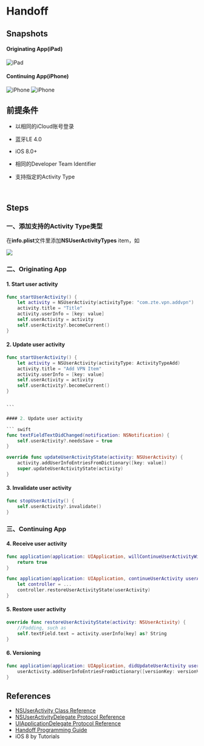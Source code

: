 # Handoff

## Snapshots

#### Originating App(iPad)

![iPad](Snapshot_1.png "Originating App")



#### Continuing App(iPhone)

![iPhone](Snapshot_2.png "Continuing App")                    ![iPhone](Snapshot_3.png "Continuing App")

## 前提条件

-   以相同的iCloud账号登录
    
-   蓝牙LE 4.0
    
-   iOS 8.0+
    
-   相同的Developer Team Identifier
    
-   支持指定的Activity Type
    
    ​

## Steps

### 一、添加支持的Activity Type类型

在**info.plist**文件里添加**NSUserActivityTypes** item，如

![](Handoff.png)

### 二、Originating App

#### 1. Start user activity

``` swift
func startUserActivity() { 
    let activity = NSUserActivity(activityType: "com.zte.vpn.addvpn")
    activity.title = "Title"
    activity.userInfo = [key: value]
    self.userActivity = activity
    self.userActivity?.becomeCurrent()
}
```

#### 2. Update user activity

``` swift
func startUserActivity() { 
    let activity = NSUserActivity(activityType: ActivityTypeAdd)
    activity.title = "Add VPN Item"
    activity.userInfo = [key: value]
    self.userActivity = activity
    self.userActivity?.becomeCurrent()
}
```

``` swift

​```

#### 2. Update user activity

​``` swift
func textFieldTextDidChanged(notification: NSNotification) {
	self.userActivity?.needsSave = true
}
```

``` swift
override func updateUserActivityState(activity: NSUserActivity) {
	activity.addUserInfoEntriesFromDictionary([key: value])
	super.updateUserActivityState(activity)
}
```

#### 3. Invalidate user activity

``` swift
func stopUserActivity() {
	self.userActivity?.invalidate()
}
```

### 三、Continuing App

#### 4. Receive user activity

``` swift
func application(application: UIApplication, willContinueUserActivityWithType userActivityType: String) -> Bool {
    return true
}

func application(application: UIApplication, continueUserActivity userActivity: NSUserActivity, restorationHandler: ([AnyObject]?) -> Void) -> Bool {
    let controller = ...
    controller.restoreUserActivityState(userActivity)
}
```

#### 5. Restore user activity

``` swift
override func restoreUserActivityState(activity: NSUserActivity) {
	//Padding, such as
    self.textField.text = activity.userInfo[key] as? String
}
```

#### 6. Versioning

``` swift
func application(application: UIApplication, didUpdateUserActivity userActivity: NSUserActivity) {
    userActivity.addUserInfoEntriesFromDictionary([versionKey: versionValue])
}
```

## References

*   [NSUserActivity Class Reference](https://developer.apple.com/library/ios/documentation/Foundation/Reference/NSUserActivity_Class/index.html#//apple_ref/doc/uid/TP40014322)
*   [NSUserActivityDelegate Protocol Reference](https://developer.apple.com/library/ios/documentation/AppKit/Reference/NSUserActivityDelegate_Protocol/index.html#//apple_ref/doc/uid/TP40014337)
*   [UIApplicationDelegate Protocol Reference](https://developer.apple.com/library/ios/documentation/UIKit/Reference/UIApplicationDelegate_Protocol/index.html#//apple_ref/doc/uid/TP40006786)
*   [Handoff Programming Guide](https://developer.apple.com/library/ios/documentation/UserExperience/Conceptual/Handoff/HandoffFundamentals/HandoffFundamentals.html#//apple_ref/doc/uid/TP40014338)
*   iOS 8 by Tutorials